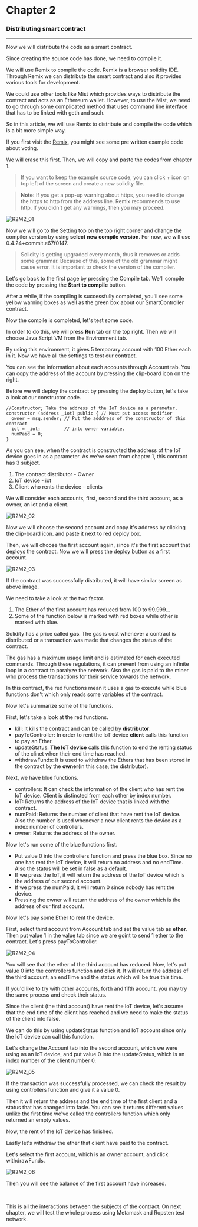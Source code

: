 # Chapter 2
### Distributing smart contract

---

Now we will distribute the code as a smart contract.

Since creating the source code has done, we need to compile it.

We will use Remix to compile the code.
Remix is a browser solidity IDE.
Through Remix we can distribute the smart contract and also it provides various tools for development.

We could use other tools like Mist which provides ways to distribute the contract and acts as an Ethereum wallet. However, to use the Mist, we need to go through some complicated method that uses command line interface that has to be linked with geth and such.

So in this article, we will use Remix to distribute and compile the code which is a bit more simple way.

If you first visit the [Remix](https://remix.ethereum.org/), you might see some pre written example code about voting.

We will erase this first.
Then, we will copy and paste the codes from chapter 1.
>If you want to keep the example source code, you can click + icon on top left of the screen and create a new solidity file.

>**Note:** If you get a pop-up warning about https, you need to change the https to http from the address line. Remix recommends to use http. If you didn't get any warnings, then you may proceed.

![R2M2_01](images/R2M2_01.png)

Now we will go to the Setting top on the top right corner and change the compiler version by using **select new compile version**.
For now, we will use  0.4.24+commit.e67f0147.

>Solidity is getting upgraded every month, thus it removes or adds some grammar.
Because of this, some of the old grammar might cause error. It is important to check the version of the compiler.

Let's go back to the first page by pressing the Compile tab. We'll compile the code by pressing the **Start to compile** button.

After a while, if the compiling is successfully completed, you'll see some yellow warning boxes as well as the green box about our SmartController contract.

Now the compile is completed, let's test some code.

In order to do this, we will press **Run** tab on the top right. Then we will choose Java Script VM from the Environment tab.

By using this environment, it gives 5 temporary account with 100 Ether each in it.
Now we have all the settings to test our contract.

You can see the information about each accounts through Account tab.
You can copy the address of the account by pressing the clip-board icon on the right.

Before we will deploy the contract by pressing the deploy button, let's take a look at our constructor code.

~~~
//Constructor; Take the address of the IoT device as a parameter.
constructor (address _iot) public { // Must put access modifier
  owner = msg.sender; // Put the adddress of the constructor of this contract
  iot = _iot;         // into owner variable.
  numPaid = 0;
}
~~~

As you can see, when the contract is constructed the address of the IoT device goes in as a parameter.
As we've seen from chapter 1, this contract has 3 subject.

1. The contract distributor - Owner
2. IoT device - iot
3. Client who rents the device - clients

We will consider each accounts, first, second and the third account, as a owner, an iot and a client.

![R2M2_02](images/R2M2_02.png)

Now we will choose the second account and copy it's address by clicking the clip-board icon.
and paste it next to red deploy box.

Then, we will choose the first account again, since it's the first account that deploys the contract.
Now we will press the deploy button as a first account.

![R2M2_03](images/R2M2_03.png)

If the contract was successfully distributed, it will have similar screen as above image.

We need to take a look at the two factor.

1. The Ether of the first account has reduced from 100 to 99.999...
2. Some of the function below is marked with red boxes while other is marked with blue.

Solidity has a price called **gas**. The gas is cost whenever a contract is distributed or a transaction was made that changes the status of the contract.

The gas has a maximum usage limit and is estimated for each executed commands. Through these regulations, it can prevent from using an infinite loop in a contract to paralyze the network.
Also the gas is paid to the miner who process the transactions for their service towards the network.

In this contract, the red functions mean it uses a gas to execute while blue functions don't which only reads some variables of the contract.

Now let's summarize some of the functions.

First, let's take a look at the red functions.
- kill: It kills the contract and can be called by **distributor**.
- payToController: In order to rent the IoT device **client** calls this function to pay an Ether.
- updateStatus: **The IoT device** calls this function to end the renting status of the clinet when their end time has reached.
- withdrawFunds: It is used to withdraw the Ethers that has been stored in the contract by the **owner**(in this case, the distributor).

Next, we have blue functions.
- controllers: It can check the information of the client who has rent the IoT device. Client is distincted from each other by index number.
- IoT: Returns the address of the IoT device that is linked with the contract.
- numPaid: Returns the number of client that have rent the IoT device. Also the number is used whenever a new client rents the device as a index number of controllers.
- owner: Returns the address of the owner.

Now let's run some of the blue functions first.
- Put value 0 into the controllers function and press the blue box. Since no one has rent the IoT device, it will return no address and no endTime. Also the status will be set in false as a default.
- If we press the IoT, it will return the address of the IoT device which is the address of our second account.
- If we press the numPaid, it will return 0 since nobody has rent the device.
- Pressing the owner will return the address of the owner which is the address of our first account.

Now let's pay some Ether to rent the device.

First, select third account from Account tab and set the value tab as **ether**. Then put value 1 in the value tab since we are goint to send 1 ether to the contract.
Let's press payToController.

![R2M2_04](images/R2M2_04.png)

You will see that the ether of the third account has reduced.
Now, let's put value 0 into the controllers function and click it. It will return the address of the third account, an endTime and the status which will be true this time.

If you'd like to try with other accounts, forth and fifth account, you may try the same process and check their status.

Since the client (the third account) have rent the IoT device, let's assume that the end time of the client has reached and we need to make the status of the client into false.

We can do this by using updateStatus function and IoT account since only the IoT device can call this function.

Let's change the Account tab into the second account, which we were using as an IoT device, and put value 0 into the updateStatus, which is an index number of the client number 0.

![R2M2_05](images/R2M2_05.png)

If the transaction was successfully processed, we can check the result by using controllers function and give it a value 0.

Then it will return the address and the end time of the first client and a status that has changed into fasle. You can see it returns different values unlike the first time we've called the controllers function which only returned an empty values.

Now, the rent of the IoT device has finished.

Lastly let's withdraw the ether that client have paid to the contract.

Let's select the first account, which is an owner account, and click withdrawFunds.

![R2M2_06](images/R2M2_06.png)

Then you will see the balance of the first account have increased.

<br>

This is all the interactions between the subjects of the contract.
On next chapter, we will test the whole process using Metamask and Ropsten test network.
